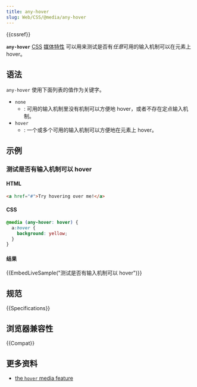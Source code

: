 ```yaml
---
title: any-hover
slug: Web/CSS/@media/any-hover
---
```


{{cssref}}

**`any-hover`** [CSS](/zh-CN/docs/CSS) [媒体特性](/zh-CN/docs/Web/CSS/Media_Queries/Using_media_queries#Media_features) 可以用来测试是否有*任意*可用的输入机制可以在元素上 hover。

## 语法

`any-hover` 使用下面列表的值作为关键字。

- `none`
  - : 可用的输入机制里没有机制可以方便地 hover，或者不存在定点输入机制。
- `hover`
  - : 一个或多个可用的输入机制可以方便地在元素上 hover。

## 示例

### 测试是否有输入机制可以 hover

#### HTML

```html
<a href="#">Try hovering over me!</a>
```

#### CSS

```css
@media (any-hover: hover) {
  a:hover {
    background: yellow;
  }
}
```

#### 结果

{{EmbedLiveSample("测试是否有输入机制可以 hover")}}

## 规范

{{Specifications}}

## 浏览器兼容性

{{Compat}}

## 更多资料

- [the `hover` media feature](/zh-CN/docs/Web/CSS/@media/hover)
